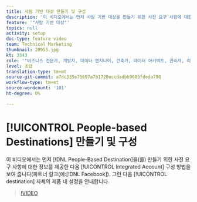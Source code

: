 ```yaml
---
title: 사람 기반 대상 만들기 및 구성
description: '이 비디오에서는 먼저 사람 기반 대상을 만들기 위한 사전 요구 사항에 대한 정보를 제공한 다음, 통합된 계정(파트너(예: Facebook)을 구성하는 방법을 보여줍니다. 그런 다음 대상 자체의 제품 내 설정을 안내합니다.'
feature: '"사람 기반 대상"'
topics: null
activity: setup
doc-type: feature video
team: Technical Marketing
thumbnail: 28955.jpg
kt: 3343
role: '"비즈니스 전문가, 개발자, 데이터 엔지니어, 건축가, 데이터 아키텍트, 관리자, 리더"'
level: 초급
translation-type: tm+mt
source-git-commit: a7dc335e75697a7b1720eccdadbb9605fdeda798
workflow-type: tm+mt
source-wordcount: '101'
ht-degree: 0%

---
```



# [!UICONTROL People-based Destinations] 만들기 및 구성

이 비디오에서는 먼저 [!DNL People-Based Destination]을(를) 만들기 위한 사전 요구 사항에 대한 정보를 제공한 다음 [!UICONTROL Integrated Account] 구성 방법을 보여 줍니다(파트너 링크(예:[!DNL Facebook]). 그런 다음 [!UICONTROL destination] 자체의 제품 내 설정을 안내합니다.

>[!VIDEO](https://video.tv.adobe.com/v/28955/?quality=12)
